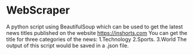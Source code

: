 # WebScraper
A python script using BeautifulSoup which can be used to get the latest news titles published on the website https://inshorts.com
You can get the title for three categories of the news:
1.Technology
2.Sports.
3.World
The output of this script would be saved in a .json file.
